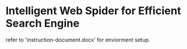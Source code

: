 # Intelligent Web Spider for Efficient Search Engine

refer to 'instruction-document.docx' for enviorment setup.
